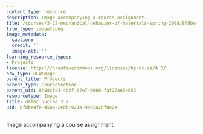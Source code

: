 ```yaml
---
content_type: resource
description: Image accompanying a course assignment.
file: /courses/3-22-mechanical-behavior-of-materials-spring-2008/8f8be4fe45a42edb921a94b2a2df0a2a_defec_nuclea_3_7.jpg
file_type: image/jpeg
image_metadata:
  caption: ''
  credit: ''
  image-alt: ''
learning_resource_types:
- Projects
license: https://creativecommons.org/licenses/by-nc-sa/4.0/
ocw_type: OCWImage
parent_title: Projects
parent_type: CourseSection
parent_uid: 8388cfe3-4b2f-b7e7-0060-faf27a65e652
resourcetype: Image
title: defec_nuclea_3_7
uid: 8f8be4fe-45a4-2edb-921a-94b2a2df0a2a
---
```

Image accompanying a course assignment.